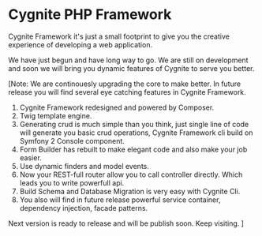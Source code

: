 Cygnite PHP Framework 
=====================

Cygnite Framework it's just a small footprint to give you the creative experience of developing a web application.

We have just begun and have long way to go. We are still on development and soon we will bring you dynamic features of Cygnite to serve you better.

[Note: We are continouesly upgrading the core to make better. In future release you will find several eye catching features in Cygnite Framework.

1. Cygnite Framework redesigned and powered by Composer.
2. Twig template engine.
3. Generating crud is much simple than you think, just single line of code will generate you basic crud operations, Cygnite Framework cli build on Symfony 2 Console component.
4. Form Builder has rebuilt to make elegant code and also make your job easier.
5. Use dynamic finders and model events.
6. Now your REST-full router allow you to call controller directly. Which leads you to write powerfull api.
7. Build Schema and Database Migration is very easy with Cygnite Cli.
8. You also will find in future release powerful service container, dependency injection, facade patterns.

Next version is ready to release and will be publish soon. Keep visiting. ]
